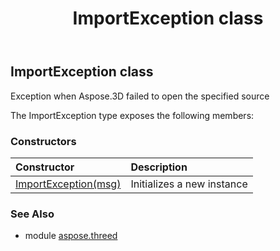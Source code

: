 ﻿---
title: ImportException class
second_title: Aspose.3D for Python via .NET API References
description: 
type: docs
weight: 120
url: /python-net/aspose.threed/importexception/
is_root: false
---

## ImportException class

Exception when Aspose.3D failed to open the specified source



The ImportException type exposes the following members:

### Constructors
| Constructor | Description |
| :- | :- |
| [ImportException(msg)](/3d/python-net/aspose.threed/importexception/__init__/#str) | Initializes a new instance |



### See Also
* module [aspose.threed](..)

